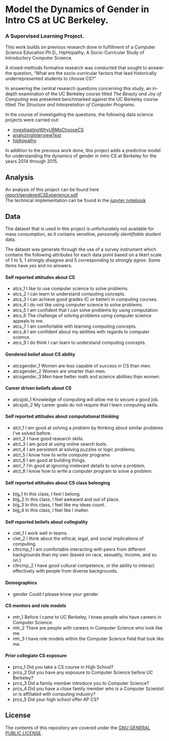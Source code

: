 # Model the Dynamics of Gender in Intro CS at UC Berkeley. 
### A Supervised Learning Project.   

This work builds on previous research done in fulfillment of a Computer Science Education Ph.D., HipHopathy, A Socio-Curricular Study of Introductory Computer Science. 

A mixed-methods formative research was conducted that sought to answer the question, “What are the socio-curricular factors that lead historically underrepresented students to choose CS?”

In answering the central research questions concerning this study, an in-depth examination of the UC Berkeley course titled *The Beauty and Joy of Computing* was presented benchmarked against the UC Berkeley course titled *The Structure and Interpretation of Computer Programs.* 

In the course of investigating the questions, the following data science projects were carried out:
- [investigatingWhyURMsChooseCS](https://github.com/omoju/investigatingWhyURMsChooseCS)
- [analyzingInterviewText](https://github.com/omoju/AnalyzingInterviewText)
- [hiphopathy](https://github.com/omoju/hiphopathy)

In addition to the previous work done, this project adds a predictive model for understanding the dynamics of gender in intro CS at Berkeley for the years 2014 through 2015.


## Analysis
An analysis of this project can be found here [report/genderedCSExperience.pdf](report/genderedCSExperience.pdf)   
The technical implementation can be found in the [jupyter notebook](genderedCSExperience.ipynb)


## Data

The dataset that is used in this project is unfortunately not available for mass consumption, as it contains sensitive, *personally identifiable* student data.

The dataset was generate through the use of a survey instrument which contains the following attributes for each data point based on a likert scale of 1 to 5, 1 *strongly disagree* and 5 corresponding to *strongly agree*. Some items have *yes* and *no* answers.

#### Self reported attitudes about CS
- atcs_1 I like to use computer science to solve problems.
- atcs_2 I can learn to understand computing concepts.
- atcs_3 I can achieve good grades (C or better) in computing courses.
- atcs_4 I do not like using computer science to solve problems.
- atcs_5 I am confident that I can solve problems by using computation
- atcs_6 The challenge of solving problems using computer science appeals to me.
- atcs_7 I am comfortable with learning computing concepts.
- atcs_8 I am confident about my abilities with regards to computer science.
- atcs_9 I do think I can learn to understand computing concepts.

#### Gendered belief about CS ability
- atcsgender_1 Women are less capable of success in CS than men.
- atcsgender_2 Women are smarter than men.
- atcsgender_3 Men have better math and science abilities than women.

#### Career driven beliefs about CS
- atcsjob_1 Knowledge of computing will allow me to secure a good job.
- atcsjob_2 My career goals do not require that I learn computing skills.

#### Self reported attitudes about computational thinking
- atct_1 I am good at solving a problem by thinking about similar problems I’ve solved before.
- atct_2 I have good research skills.
- atct_3 I am good at using online search tools.
- atct_4 I am persistent at solving puzzles or logic problems.
- atct_5 I know how to write computer programs
- atct_6 I am good at building things.
- atct_7 I’m good at ignoring irrelevant details to solve a problem.
- atct_8 I know how to write a computer program to solve a problem.

#### Self reported attitudes about CS class belonging
- blg_1 In this class, I feel I belong.
- blg_2 In this class, I feel awkward and out of place.
- blg_3 In this class, I feel like my ideas count.
- blg_4 In this class, I feel like I matter.

#### Self reported beliefs about collegiality
- clet_1 I work well in teams.
- clet_2 I think about the ethical, legal, and social implications of computing.
- cltrcmp_1 I am comfortable interacting with peers from different backgrounds than my own (based on race, sexuality, income, and so on.)
- cltrcmp_2 I have good cultural competence, or the ability to interact effectively with people from diverse backgrounds.

#### Demographics
- gender Could I please know your gender

#### CS mentors and role models
- mtr_1 Before I came to UC Berkeley, I knew people who have careers in Computer Science.
- mtr_2 There are people with careers in Computer Science who look like me.
- mtr_3 I have role models within the Computer Science field that look like me.

#### Prior collegiate CS exposure
- prcs_1 Did you take a CS course in High School?
- prcs_2 Did you have any exposure to Computer Science before UC Berkeley?
- prcs_3 Did a family member introduce you to Computer Science?
- prcs_4 Did you have a close family member who is a Computer Scientist or is affiliated with computing industry?
- prcs_5 Did your high school offer AP CS?


## License

The contents of this repository are covered under the [GNU GENERAL PUBLIC LICENSE](License.md).
